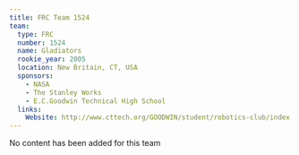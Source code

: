 ```yaml
---
title: FRC Team 1524
team:
  type: FRC
  number: 1524
  name: Gladiators
  rookie_year: 2005
  location: New Britain, CT, USA
  sponsors:
    - NASA
    - The Stanley Works
    - E.C.Goodwin Technical High School
  links:
    Website: http://www.cttech.org/GOODWIN/student/robotics-club/index.htm
---
```

No content has been added for this team